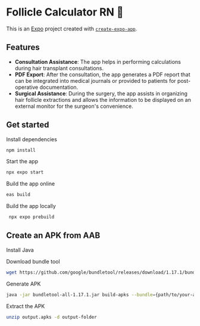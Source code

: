 # Follicle Calculator RN 👋

This is an [Expo](https://expo.dev) project created with [`create-expo-app`](https://www.npmjs.com/package/create-expo-app).

## Features

- **Consultation Assistance**: The app helps in performing calculations during hair transplant consultations.
- **PDF Export**: After the consultation, the app generates a PDF report that can be integrated into medical journals or provided to patients for post-operative documentation.
- **Surgical Assistance**: During the surgery, the app assists in organizing hair follicle extractions and allows the information to be displayed on an external monitor for the surgeon's convenience.

## Get started

Install dependencies

   ```bash
   npm install
   ```

Start the app

   ```bash
   npx expo start
   ```

Build the app online

   ```bash
   eas build
   ```
Build the app locally

   ```bash
    npx expo prebuild
   ```

## Create an APK from AAB

Install Java

Download bundle tool

   ```bash
   wget https://github.com/google/bundletool/releases/download/1.17.1/bundletool-all-1.17.1.jar
   ```

Generate APK 

   ```bash
   java -jar bundletool-all-1.17.1.jar build-apks --bundle={path/to/your-app}.aab --output=output.apks --mode=universal
   ```

Extract the APK

   ```bash
   unzip output.apks -d output-folder
   ```










